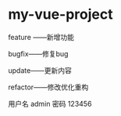 # my-vue-project
feature ——新增功能

bugfix——修复bug

update——更新内容

refactor——修改优化重构

用户名 admin 密码 123456

